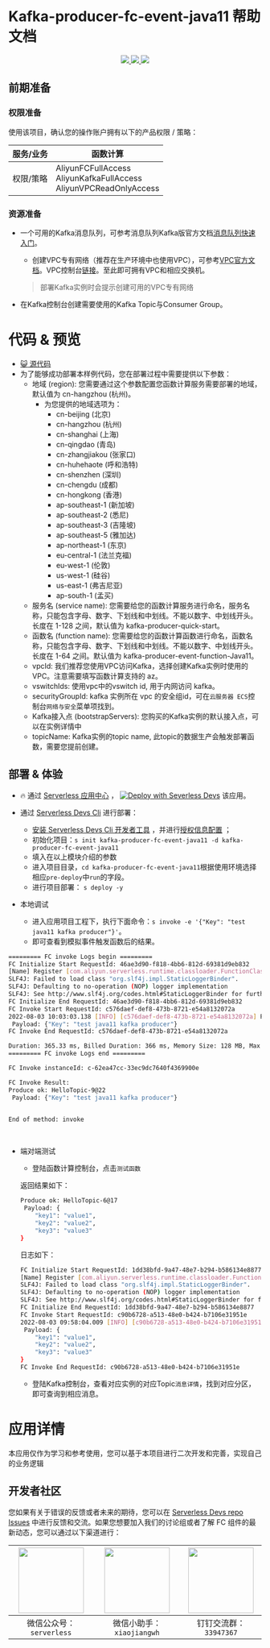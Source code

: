 # Kafka-producer-fc-event-java11 帮助文档

<p align="center" class="flex justify-center">
    <a href="https://www.serverless-devs.com" class="ml-1">
    <img src="http://editor.devsapp.cn/icon?package=FCToODPSSamplePython3&type=packageType">
  </a>
  <a href="http://www.devsapp.cn/details.html?name=FCToODPSSamplePython3" class="ml-1">
    <img src="http://editor.devsapp.cn/icon?package=FCToODPSSamplePython3&type=packageVersion">
  </a>
  <a href="http://www.devsapp.cn/details.html?name=FCToODPSSamplePython3" class="ml-1">
    <img src="http://editor.devsapp.cn/icon?package=FCToODPSSamplePython3&type=packageDownload">
  </a>
</p>


## 前期准备

### 权限准备

使用该项目，确认您的操作账户拥有以下的产品权限 / 策略：


| 服务/业务 | 函数计算                                                     |
| --------- | ------------------------------------------------------------ |
| 权限/策略 | AliyunFCFullAccess<br/>AliyunKafkaFullAccess<br/>AliyunVPCReadOnlyAccess |


### 资源准备

  * 一个可用的Kafka消息队列，可参考消息队列Kafka版官方文档[消息队列快速入门](https://help.aliyun.com/document_detail/99949.html)。

    - 创建VPC专有网络（推荐在生产环境中也使用VPC），可参考[VPC官方文档](https://help.aliyun.com/document_detail/65398.htm?spm=a2c4g.11186623.0.0.61be4c9d4aGfpg#task-1012575)。VPC控制台[链接](https://vpcnext.console.aliyun.com/)。至此即可拥有VPC和相应交换机。

    > 部署Kafka实例时会提示创建可用的VPC专有网络

  * 在Kafka控制台创建需要使用的Kafka Topic与Consumer Group。

# 代码 & 预览

- [ :smiley_cat:  源代码](https://github.com/devsapp/)
- 为了能够成功部署本样例代码，您在部署过程中需要提供以下参数：
  - 地域 (region): 您需要通过这个参数配置您函数计算服务需要部署的地域，默认值为 cn-hangzhou (杭州)。
    - 为您提供的地域选项为：
      - cn-beijing (北京)
      - cn-hangzhou (杭州)
      - cn-shanghai (上海)
      - cn-qingdao (青岛)
      - cn-zhangjiakou (张家口)
      - cn-huhehaote (呼和浩特)
      - cn-shenzhen (深圳)
      - cn-chengdu (成都)
      - cn-hongkong (香港)
      - ap-southeast-1 (新加坡)
      - ap-southeast-2 (悉尼)
      - ap-southeast-3 (吉隆坡)
      - ap-southeast-5 (雅加达)
      - ap-northeast-1 (东京)
      - eu-central-1 (法兰克福)
      - eu-west-1 (伦敦)
      - us-west-1 (硅谷)
      - us-east-1 (弗吉尼亚)
      - ap-south-1 (孟买)
  - 服务名 (service name): 您需要给您的函数计算服务进行命名，服务名称，只能包含字母、数字、下划线和中划线。不能以数字、中划线开头。长度在 1-128 之间，默认值为 kafka-producer-quick-start。
  - 函数名 (function name): 您需要给您的函数计算函数进行命名，函数名称，只能包含字母、数字、下划线和中划线。不能以数字、中划线开头。长度在 1-64 之间。默认值为 kafka-producer-event-function-Java11。
  - vpcId: 我们推荐您使用VPC访问Kafka，选择创建Kafka实例时使用的VPC。注意需要填写函数计算支持的 az。
  - vswitchIds:  使用vpc中的vswitch id, 用于内网访问 kafka。
  - securityGroupId:  kafka 实例所在 vpc 的安全组id，可在`云服务器 ECS`控制台`网络与安全`菜单项找到。
  - Kafka接入点 (bootstrapServers): 您购买的Kafka实例的默认接入点，可以在实例详情中
  - topicName: Kafka实例的topic name, 此topic的数据生产会触发部署函数，需要您提前创建。

</codepre>

<deploy>

## 部署 & 体验

<appcenter>

-  :fire:  通过 [Serverless 应用中心](https://fcnext.console.aliyun.com/applications/create?template=kafka-producer-fc-event-java11) ，
   [![Deploy with Severless Devs](https://img.alicdn.com/imgextra/i1/O1CN01w5RFbX1v45s8TIXPz_!!6000000006118-55-tps-95-28.svg)](https://fcnext.console.aliyun.com/applications/create?template=kafka-producer-fc-event-java11)  该应用。

</appcenter>

- 通过 [Serverless Devs Cli](https://www.serverless-devs.com/serverless-devs/install) 进行部署：

  - [安装 Serverless Devs Cli 开发者工具](https://www.serverless-devs.com/serverless-devs/install) ，并进行[授权信息配置](https://www.serverless-devs.com/fc/config) ；
  - 初始化项目：`s init kafka-producer-fc-event-java11 -d kafka-producer-fc-event-java11`
  - 填入在以上模块介绍的参数
  - 进入项目目录，`cd kafka-producer-fc-event-java11`根据使用环境选择相应`pre-deploy`中`run`的字段。
  - 进行项目部署： `s deploy -y`
- 本地调试
  - 进入应用项目工程下，执行下面命令：`s invoke -e '{"Key": "test java11 kafka producer"}'`。
  - 即可查看到模拟事件触发函数后的结果。

```bash
========= FC invoke Logs begin =========
FC Initialize Start RequestId: 46ae3d90-f818-4bb6-812d-69381d9eb832
[Name] Register [com.aliyun.serverless.runtime.classloader.FunctionClassLoader@58372a00] as [com.aliyun.serverless.runtime.classloader.FunctionClassLoader@com.aliyun.serverless.runtime.classloader.FunctionClassLoader@/code/HelloFCJavaKafka-1.0-SNAPSHOT.jar/code/original-HelloFCJavaKafka-1.0-SNAPSHOT.jar]: hash [d4d9f0d4] (normal mode)
SLF4J: Failed to load class "org.slf4j.impl.StaticLoggerBinder".
SLF4J: Defaulting to no-operation (NOP) logger implementation
SLF4J: See http://www.slf4j.org/codes.html#StaticLoggerBinder for further details.
FC Initialize End RequestId: 46ae3d90-f818-4bb6-812d-69381d9eb832
FC Invoke Start RequestId: c576daef-def8-473b-8721-e54a8132072a
2022-08-03 10:03:03.138 [INFO] [c576daef-def8-473b-8721-e54a8132072a] Produce ok: HelloTopic-9@22
 Payload: {"Key": "test java11 kafka producer"}
FC Invoke End RequestId: c576daef-def8-473b-8721-e54a8132072a

Duration: 365.33 ms, Billed Duration: 366 ms, Memory Size: 128 MB, Max Memory Used: 114.12 MB
========= FC invoke Logs end =========

FC Invoke instanceId: c-62ea47cc-33ec9dc7640f4369900e

FC Invoke Result:
Produce ok: HelloTopic-9@22
 Payload: {"Key": "test java11 kafka producer"}


End of method: invoke
```

​		

- 端对端测试

  - 登陆函数计算控制台，点击`测试函数`
  
  返回结果如下：

  ```bash
  Produce ok: HelloTopic-6@17
   Payload: {
      "key1": "value1",
      "key2": "value2",
      "key3": "value3"
  }
  ```
  日志如下：
  
  ```bash
  FC Initialize Start RequestId: 1dd38bfd-9a47-48e7-b294-b586134e8877
  [Name] Register [com.aliyun.serverless.runtime.classloader.FunctionClassLoader@58372a00] as [com.aliyun.serverless.runtime.classloader.FunctionClassLoader@com.aliyun.serverless.runtime.classloader.FunctionClassLoader@]: hash [f2bdbf56] (normal mode)
  SLF4J: Failed to load class "org.slf4j.impl.StaticLoggerBinder".
  SLF4J: Defaulting to no-operation (NOP) logger implementation
  SLF4J: See http://www.slf4j.org/codes.html#StaticLoggerBinder for further details.
  FC Initialize End RequestId: 1dd38bfd-9a47-48e7-b294-b586134e8877
  FC Invoke Start RequestId: c90b6728-a513-48e0-b424-b7106e31951e
  2022-08-03 09:58:04.009 [INFO] [c90b6728-a513-48e0-b424-b7106e31951e] Produce ok: HelloTopic-11@18
   Payload: {
      "key1": "value1",
      "key2": "value2",
      "key3": "value3"
  }
  FC Invoke End RequestId: c90b6728-a513-48e0-b424-b7106e31951e
  
  ```
  
  - 登陆Kafka控制台，查看对应实例的对应Topic`消息详情`，找到对应分区，即可查询到相应消息。
  
  

</deploy>

<appdetail id="flushContent">

# 应用详情



本应用仅作为学习和参考使用，您可以基于本项目进行二次开发和完善，实现自己的业务逻辑



</appdetail>

<devgroup>

## 开发者社区

您如果有关于错误的反馈或者未来的期待，您可以在 [Serverless Devs repo Issues](https://github.com/serverless-devs/serverless-devs/issues) 中进行反馈和交流。如果您想要加入我们的讨论组或者了解 FC 组件的最新动态，您可以通过以下渠道进行：

<p align="center">



| <img src="https://serverless-article-picture.oss-cn-hangzhou.aliyuncs.com/1635407298906_20211028074819117230.png" width="130px" > | <img src="https://serverless-article-picture.oss-cn-hangzhou.aliyuncs.com/1635407044136_20211028074404326599.png" width="130px" > | <img src="https://serverless-article-picture.oss-cn-hangzhou.aliyuncs.com/1635407252200_20211028074732517533.png" width="130px" > |
| ------------------------------------------------------------ | ------------------------------------------------------------ | ------------------------------------------------------------ |
| <center>微信公众号：`serverless`</center>                    | <center>微信小助手：`xiaojiangwh`</center>                   | <center>钉钉交流群：`33947367`</center>                      |

</p>

</devgroup>